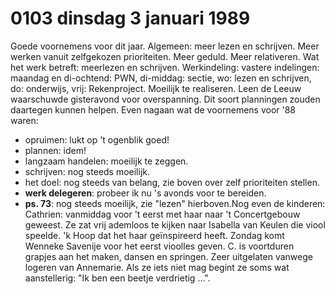 # 0103 dinsdag 3 januari 1989
Goede voornemens voor dit jaar. Algemeen: meer lezen en schrijven. Meer werken vanuit zelfgekozen prioriteiten. Meer geduld. Meer relativeren. Wat het werk betreft: meerlezen en schrijven. Werkindeling: vastere indelingen: maandag en di-ochtend: PWN, di-middag: sectie, wo: lezen en schrijven, do: onderwijs, vrij: Rekenproject. Moeilijk te realiseren. Leen de Leeuw waarschuwde gisteravond voor overspanning. Dit soort planningen zouden daartegen kunnen helpen. Even nagaan wat de voornemens voor '88 waren:

* opruimen: lukt op 't ogenblik goed!
* plannen: idem!
* langzaam handelen: moeilijk te zeggen.
* schrijven: nog steeds moeilijk.
* het doel: nog steeds van belang, zie boven over zelf prioriteiten stellen.
* **werk delegeren**: probeer ik nu 's avonds voor te bereiden.
* **ps. 73**: nog steeds moeilijk, zie "lezen" hierboven.
​
Nog even de kinderen: Cathrien: vanmiddag voor 't eerst met haar naar 't Concertgebouw geweest. Ze zat vrij ademloos te kijken naar Isabella van Keulen die viool speelde. 'k Hoop dat het haar geïnspireerd heeft. Zondag komt Wenneke Savenije voor het eerst vioolles geven. C. is voortduren grapjes aan het maken, dansen en springen. Zeer uitgelaten vanwege logeren van Annemarie. Als ze iets niet mag begint ze soms wat aanstellerig: "Ik ben een beetje verdrietig ...".